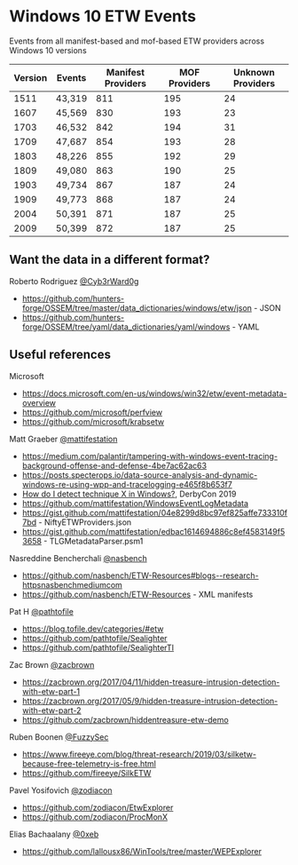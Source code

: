 # Windows 10 ETW Events
Events from all manifest-based and mof-based ETW providers across Windows 10 versions

| Version | Events | Manifest Providers | MOF Providers | Unknown Providers |
|---    |---        |---	|---	|---	|
| 1511  | 43,319    | 811	| 195   | 24    |
| 1607  | 45,569    | 830	| 193   | 23    |
| 1703  | 46,532    | 842	| 194   | 31    |
| 1709  | 47,687    | 854	| 193   | 28    |
| 1803  | 48,226    | 855	| 192   | 29    |
| 1809  | 49,080    | 863	| 190   | 25    |
| 1903  | 49,734    | 867	| 187   | 24    |
| 1909  | 49,773    | 868	| 187   | 24    |
| 2004  | 50,391    | 871	| 187   | 25    |
| 2009  | 50,399    | 872	| 187   | 25    |

Want the data in a different format?
------------------------------------
Roberto Rodriguez [@Cyb3rWard0g](https://twitter.com/Cyb3rWard0g)
 * https://github.com/hunters-forge/OSSEM/tree/master/data_dictionaries/windows/etw/json - JSON
 * https://github.com/hunters-forge/OSSEM/tree/yaml/data_dictionaries/yaml/windows - YAML

Useful references
-----------------
Microsoft
 * https://docs.microsoft.com/en-us/windows/win32/etw/event-metadata-overview
 * https://github.com/microsoft/perfview
 * https://github.com/microsoft/krabsetw

Matt Graeber [@mattifestation](https://twitter.com/mattifestation)
 * https://medium.com/palantir/tampering-with-windows-event-tracing-background-offense-and-defense-4be7ac62ac63
 * https://posts.specterops.io/data-source-analysis-and-dynamic-windows-re-using-wpp-and-tracelogging-e465f8b653f7
 * [How do I detect technique X in Windows?](https://drive.google.com/file/d/19AhMG0ZCOt0IVsPZgn4JalkdcUOGq4DK/view), DerbyCon 2019
 * https://github.com/mattifestation/WindowsEventLogMetadata
 * https://gist.github.com/mattifestation/04e8299d8bc97ef825affe733310f7bd - NiftyETWProviders.json
 * https://gist.github.com/mattifestation/edbac1614694886c8ef4583149f53658 - TLGMetadataParser.psm1

Nasreddine Bencherchali [@nasbench](https://twitter.com/nas_bench)
 * https://github.com/nasbench/ETW-Resources#blogs--research-httpsnasbenchmediumcom
 * https://github.com/nasbench/ETW-Resources - XML manifests
 
Pat H [@pathtofile](https://twitter.com/pathtofile)
 * https://blog.tofile.dev/categories/#etw
 * https://github.com/pathtofile/Sealighter
 * https://github.com/pathtofile/SealighterTI

Zac Brown [@zacbrown](https://twitter.com/zacbrown)
 * https://zacbrown.org/2017/04/11/hidden-treasure-intrusion-detection-with-etw-part-1
 * https://zacbrown.org/2017/05/9/hidden-treasure-intrusion-detection-with-etw-part-2
 * https://github.com/zacbrown/hiddentreasure-etw-demo

Ruben Boonen [@FuzzySec](https://twitter.com/FuzzySec)
 * https://www.fireeye.com/blog/threat-research/2019/03/silketw-because-free-telemetry-is-free.html
 * https://github.com/fireeye/SilkETW

Pavel Yosifovich [@zodiacon](https://twitter.com/zodiacon)
 * https://github.com/zodiacon/EtwExplorer
 * https://github.com/zodiacon/ProcMonX

Elias Bachaalany [@0xeb](https://twitter.com/0xeb)
 * https://github.com/lallousx86/WinTools/tree/master/WEPExplorer